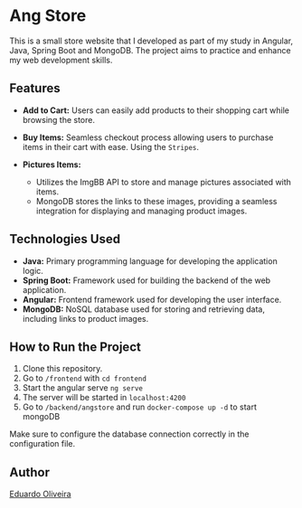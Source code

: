 # Ang Store

This is a small store website that I developed as part of my study in Angular, Java, Spring Boot and MongoDB. The project aims to practice and enhance my web development skills.

## Features

- **Add to Cart:** Users can easily add products to their shopping cart while browsing the store.
- **Buy Items:** Seamless checkout process allowing users to purchase items in their cart with ease. Using the `Stripes`.
- **Pictures Items:** 

    - Utilizes the ImgBB API to store and manage pictures associated with items.
    - MongoDB stores the links to these images, providing a seamless integration for displaying and managing product images.


## Technologies Used

- **Java:** Primary programming language for developing the application logic.
- **Spring Boot:** Framework used for building the backend of the web application.
- **Angular:** Frontend framework used for developing the user interface.
- **MongoDB:** NoSQL database used for storing and retrieving data, including links to product images.

## How to Run the Project

1. Clone this repository.
2. Go to `/frontend` with `cd frontend` 
3. Start the angular serve `ng serve` 
4. The server will be started in `localhost:4200`
5. Go to `/backend/angstore` and run `docker-compose up -d` to start mongoDB

Make sure to configure the database connection correctly in the configuration file.

## Author

[Eduardo Oliveira](https://github.com/duardoliveiras)
